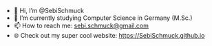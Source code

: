 - 👋 Hi, I’m @SebiSchmuck
- 👀 I’m currently studying Computer Science in Germany (M.Sc.)
- 📫 How to reach me: sebi.schmuck@gmail.com
- 🌐 Check out my super cool website: https://SebiSchmuck.github.io

<!---
SebiSchmuck/SebiSchmuck is a ✨ special ✨ repository because its `README.md` (this file) appears on your GitHub profile.
You can click the Preview link to take a look at your changes.
--->
